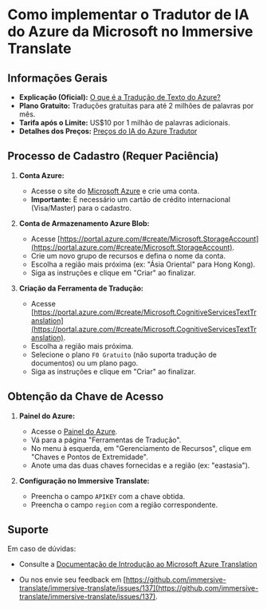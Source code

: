 # Como implementar o Tradutor de IA do Azure da Microsoft no Immersive Translate

## Informações Gerais

- **Explicação (Oficial):** [O que é a Tradução de Texto do Azure?](https://learn.microsoft.com/pt-br/azure/ai-services/translator/text-translation-overview)
- **Plano Gratuito:** Traduções gratuitas para até 2 milhões de palavras por mês.
- **Tarifa após o Limite:** US$10 por 1 milhão de palavras adicionais.
- **Detalhes dos Preços:** [Preços do IA do Azure Tradutor](https://azure.microsoft.com/pt-br/pricing/details/cognitive-services/translator/)

## Processo de Cadastro (Requer Paciência)

1. **Conta Azure:**
   - Acesse o site do [Microsoft Azure](https://azure.microsoft.com/pt-br/free/ai-services/) e crie uma conta.
   - **Importante:** É necessário um cartão de crédito internacional (Visa/Master) para o cadastro.

2. **Conta de Armazenamento Azure Blob:**
   - Acesse [https://portal.azure.com/#create/Microsoft.StorageAccount](https://portal.azure.com/#create/Microsoft.StorageAccount).
   - Crie um novo grupo de recursos e defina o nome da conta.
   - Escolha a região mais próxima (ex: "Ásia Oriental" para Hong Kong).
   - Siga as instruções e clique em "Criar" ao finalizar.

3. **Criação da Ferramenta de Tradução:**
   - Acesse [https://portal.azure.com/#create/Microsoft.CognitiveServicesTextTranslation](https://portal.azure.com/#create/Microsoft.CognitiveServicesTextTranslation).
   - Escolha a região mais próxima.
   - Selecione o plano `F0 Gratuito` (não suporta tradução de documentos) ou um plano pago.
   - Siga as instruções e clique em "Criar" ao finalizar.

## Obtenção da Chave de Acesso

1. **Painel do Azure:**
   - Acesse o [Painel do Azure](https://portal.azure.com/#home).
   - Vá para a página "Ferramentas de Tradução".
   - No menu à esquerda, em "Gerenciamento de Recursos", clique em "Chaves e Pontos de Extremidade".
   - Anote uma das duas chaves fornecidas e a região (ex: "eastasia").

2. **Configuração no Immersive Translate:**
   - Preencha o campo `APIKEY` com a chave obtida.
   - Preencha o campo `region` com a região correspondente.

## Suporte

Em caso de dúvidas: 
- Consulte a [Documentação de Introdução ao Microsoft Azure Translation](https://learn.microsoft.com/en-us/azure/cognitive-services/translator/document-translation/quickstarts/get-started-with-rest-api?pivots=programming-language-csharp)

- Ou nos envie seu feedback em [https://github.com/immersive-translate/immersive-translate/issues/137](https://github.com/immersive-translate/immersive-translate/issues/137).